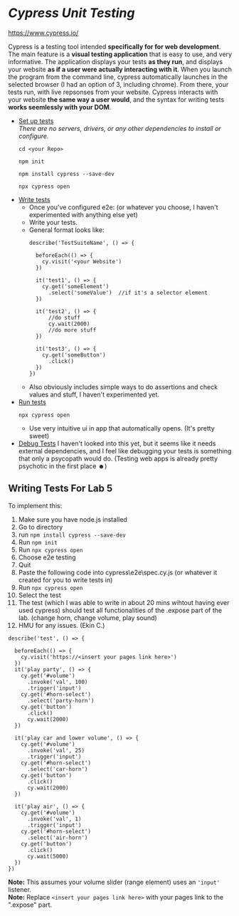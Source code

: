# _Cypress Unit Testing_ #

https://www.cypress.io/

Cypress is a testing tool intended __specifically for for web development__. The main feature is a __visual testing application__
that is easy to use, and very informative. The application displays your tests __as they run__, and displays your website
__as if a user were actually interacting with it__. When you launch the program from the command line, cypress automatically
launches in the selected browser (I had an option of 3, including chrome). From there, your tests run, with live repsonses
from your website. Cypress interacts with your website __the same way a user would__, and the syntax for writing tests
__works seemlessly with your DOM__.

- [Set up tests](https://docs.cypress.io/guides/overview/why-cypress#Writing-tests)  
  _There are no servers, drivers, or any other dependencies to install or configure._  
  ```
  cd <your Repo>
  ```
  ```
  npm init
   ```
  ```
  npm install cypress --save-dev
  ```
  ```
  npx cypress open
  ```
- [Write tests](https://docs.cypress.io/guides/overview/why-cypress#Writing-tests)
  - Once you've configured e2e: (or whatever you choose, I haven't experimented with anything else yet)
  - Write your tests.
  - General format looks like:
    ```
    describe('TestSuiteName', () => {

      beforeEach(() => {
        cy.visit('<your Website')
      })
    
      it('test1', () => {
        cy.get('someElement')
          .select('someValue')  //if it's a selector element
      })
      
      it('test2', () => {
          //do stuff
          cy.wait(2000)
          //do more stuff
      })
    
      it('test3', () => {
        cy.get('someButton')
          .click()
      })
    })
    ```
  - Also obviously includes simple ways to do assertions and check values and stuff, I haven't experimented yet.
- [Run tests](https://docs.cypress.io/guides/overview/why-cypress#Running-tests)
  ```
  npx cypress open
  ```
  - Use very intuitive ui in app that automatically opens. (It's pretty sweet)
- [Debug Tests](https://docs.cypress.io/guides/overview/why-cypress#Debugging-tests)
  I haven't looked into this yet, but it seems like it needs external dependencies, and I feel like debugging your tests
  is something that only a psycopath would do. (Testing web apps is already pretty psychotic in the first place ☻) 





## Writing Tests For Lab 5 ##

To implement this:
1. Make sure you have node.js installed
2. Go to directory
3. run `npm install cypress --save-dev`
4. Run `npm init`
5. Run `npx cypress open`
6. Choose e2e testing
7. Quit
8. Paste the following code into cypress\e2e\spec.cy.js (or whatever it created for you to write tests in)
9. Run `npx cypress open`
10. Select the test
11. The test (which I was able to write in about 20 mins wihtout having ever used cypress) should test all functionalities of the .expose part of the lab. (change horn, change volume, play sound)
12. HMU for any issues. (Ekin C.)
```
describe('test', () => {

  beforeEach(() => {
    cy.visit('https://<insert your pages link here>')
  })
  it('play party', () => {
    cy.get('#volume')
      .invoke('val', 100)
      .trigger('input')
    cy.get('#horn-select')
      .select('party-horn')
    cy.get('button')
      .click()
      cy.wait(2000)
  })
  
  it('play car and lower volume', () => {
    cy.get('#volume')
      .invoke('val', 25)
      .trigger('input')
    cy.get('#horn-select')
      .select('car-horn')
    cy.get('button')
      .click()
      cy.wait(2000)
  })

  it('play air', () => {
    cy.get('#volume')
      .invoke('val', 1)
      .trigger('input')
    cy.get('#horn-select')
      .select('air-horn')
    cy.get('button')
      .click()
      cy.wait(5000)
  })
})
```
__Note:__ This assumes your volume slider (range element) uses an `'input'` listener.  
__Note:__ Replace `<insert your pages link here>` with your pages link to the ".expose" part.
